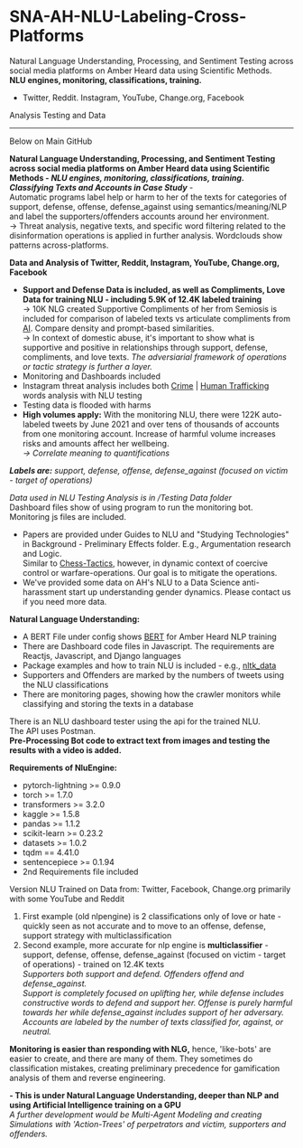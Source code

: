 # SNA-AH-NLU-Labeling-Cross-Platforms
Natural Language Understanding, Processing, and Sentiment Testing across social media platforms on Amber Heard data using Scientific Methods. 
<br><b>NLU engines, monitoring, classifications, training.</b>

- Twitter, Reddit. Instagram, YouTube, Change.org, Facebook 

Analysis Testing and Data

---------
Below on Main GitHub

<b>Natural Language Understanding, Processing, and Sentiment Testing across social media platforms on Amber Heard data using Scientific Methods - <i>NLU engines, monitoring, classifications, training.</i></b>
<br><b><i>Classifying Texts and Accounts in Case Study</b></i> - 
<br>Automatic programs label help or harm to her of the texts for categories of support, defense, offense, defense_against using semantics/meaning/NLP and label  the supporters/offenders accounts around her environment.</b>
<br>-> Threat analysis, negative texts, and specific word filtering related to the disinformation operations is applied in further analysis. Wordclouds show patterns across-platforms.

<b>Data and Analysis of Twitter, Reddit, Instagram, YouTube, Change.org, Facebook</b>
- <b>Support and Defense Data is included, as well as Compliments, Love Data for training NLU - including 5.9K of 12.4K labeled training</b>
<br>-> 10K NLG created Supportive Compliments of her from Semiosis is included for comparison of labeled texts vs articulate compliments from <a href="https://github.com/mullikine/positive-nlg-compliments">AI</a>. Compare density and prompt-based similarities.
<br> -> In context of domestic abuse, it's important to show what is supportive and positive in relationships through support, defense, compliments, and love texts. <i>The adversiarial framework of operations or tactic strategy is further a layer. </i>
- Monitoring and Dashboards included
- Instagram threat analysis includes both <a href="https://myvocabulary.com/word-list/crime-vocabulary">Crime</a> | <a href="https://myvocabulary.com/word-list/human-trafficking-vocabulary">Human Trafficking</a> words analysis with NLU testing
- Testing data is flooded with harms 
- <b>High volumes apply:</b> With the monitoring NLU, there were 122K auto-labeled tweets by June 2021 and over tens of thousands of accounts from one monitoring account. Increase of harmful volume increases risks and amounts affect her wellbeing.
<br><i>-> Correlate meaning to quantifications</i>

<i><b>Labels are:</b> support, defense, offense, defense_against (focused on victim - target of operations)</i>

<i>Data used in NLU Testing Analysis is in /Testing Data folder</i>
<br>Dashboard files show of using program to run the monitoring bot. Monitoring js files are included.
- Papers are provided under Guides to NLU and "Studying Technologies" in Background - Preliminary Effects folder. E.g., Argumentation research and Logic.
<br>Similar to <a href="https://www.chess.com/article/view/chess-tactics">Chess-Tactics</a>, however, in dynamic context of coercive control or warfare-operations. Our goal is to mitigate the operations.
- We've provided some data on AH's NLU to a Data Science anti-harassment start up understanding gender dynamics. Please contact us if you need more data.

<b>Natural Language Understanding:</b>
- A BERT File under config shows <a href="https://github.com/google-research/bert">BERT</a> for Amber Heard NLP training
- There are Dashboard code files in Javascript. The requirements are Reactjs, Javascript, and Django languages
- Package examples and how to train NLU is included - e.g., <a href="https://www.nltk.org/">nltk_data</a>
- Supporters and Offenders are marked by the numbers of tweets using the NLU classifications
- There are monitoring pages, showing how the crawler monitors while classifying and storing the texts in a database

There is an NLU dashboard tester using the api for the trained NLU.
<br>The API uses Postman.
<br><b>Pre-Processing Bot code to extract text from images and testing the results with a video is added.</b>

<b>Requirements of NluEngine:</b>
- pytorch-lightning >= 0.9.0
- torch >= 1.7.0
- transformers >= 3.2.0
- kaggle >= 1.5.8
- pandas >= 1.1.2
- scikit-learn >= 0.23.2
- datasets >= 1.0.2
- tqdm == 4.41.0
- sentencepiece >= 0.1.94
- 2nd Requirements file included

Version NLU Trained on Data from: Twitter, Facebook, Change.org primarily with some YouTube and Reddit
1. First example (old nlpengine) is 2 classifications only of love or hate - quickly seen as not accurate and to move to an offense, defense, support strategy with multiclassification 
2. Second example, more accurate for nlp engine is <b>multiclassifier</b> - support, defense, offense, defense_against (focused on victim - target of operations) - trained on 12.4K texts
<br><i>Supporters both support and defend. Offenders offend and defense_against. 
<br>Support is completely focused on uplifting her, while defense includes constructive words to defend and support her. Offense is purely harmful towards her while defense_against includes support of her adversary.</i> 
<br><i>Accounts are labeled by the number of texts classified for, against, or neutral.</i>

<b>Monitoring is easier than responding with NLG,</b> hence, 'like-bots' are easier to create, and there are many of them. They sometimes do classification mistakes, creating preliminary precedence for gamification analysis of them and reverse engineering.

<b>- This is under Natural Language Understanding, deeper than NLP and using Artificial Intelligence training on a GPU</b>
<br><i>A further development would be Multi-Agent Modeling and creating Simulations with 'Action-Trees' of perpetrators and victim, supporters and offenders.</i>
